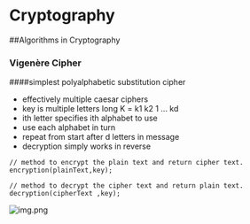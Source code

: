 # Cryptography
##Algorithms in Cryptography

### Vigenère Cipher
####simplest polyalphabetic substitution cipher
* effectively multiple caesar ciphers
* key is multiple letters long K = k1 k2 1 ... kd
* ith letter specifies ith alphabet to use
* use each alphabet in turn
* repeat from start after d letters in message
* decryption simply works in reverse



```
// method to encrypt the plain text and return cipher text.
encryption(plainText,key);
```

```
// method to decrypt the cipher text and return plain text.
decryption(cipherText ,key);
```
![img.png](img.png)

